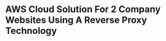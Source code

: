 AWS Cloud Solution For 2 Company Websites Using A Reverse Proxy Technology 
============================================
